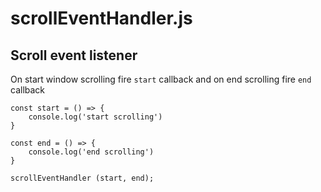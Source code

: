 # scrollEventHandler.js

## Scroll event listener

On start window scrolling fire `start` callback and on end scrolling fire `end` callback

```
const start = () => {
    console.log('start scrolling')
}

const end = () => {
    console.log('end scrolling')
}

scrollEventHandler (start, end);

```
